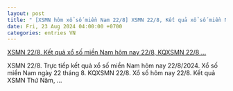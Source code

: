 ```yaml
---
layout: post
title: " [XSMN hôm xổ số miền Nam 22/8] XSMN 22/8, Kết quả xổ số miền Nam hôm nay 22/8, KQXSMN 22/8 ..."
date: Fri, 23 Aug 2024 04:00:00 +0700
categories: entries VN
---
```

[XSMN 22/8, Kết quả xổ số miền Nam hôm nay 22/8, KQXSMN 22/8 ...](https://congthuong.vn/xsmn-228-ket-qua-xo-so-mien-nam-hom-nay-2282024-xo-so-mien-nam-ngay-22-thang-8truc-tiep-xsmn-228-340655.html)

XSMN 22/8. Trực tiếp kết quả xổ số miền Nam hôm nay 22/8/2024. Xổ số miền Nam ngày 22 tháng 8. KQXSMN 22/8. Xổ số hôm nay 22/8. Kết quả XSMN Thứ Năm, ...


